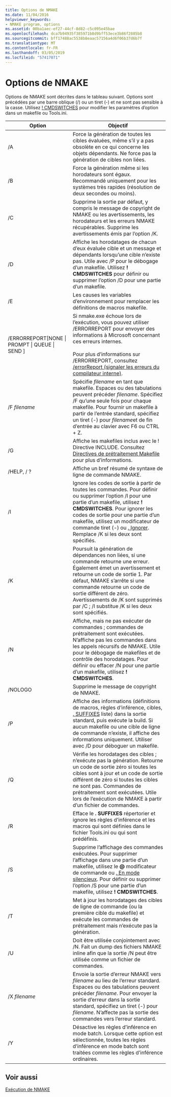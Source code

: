```yaml
---
title: Options de NMAKE
ms.date: 11/04/2016
helpviewer_keywords:
- NMAKE program, options
ms.assetid: 00ba1aec-ef27-44cf-8d82-c5c095e45bae
ms.openlocfilehash: dca7b94935f385971b8d9bff53ece3b86f2885b8
ms.sourcegitcommit: bff17488ac5538b8eaac57156a4d6f06b37d6b7f
ms.translationtype: MT
ms.contentlocale: fr-FR
ms.lasthandoff: 03/05/2019
ms.locfileid: "57417071"
---
```

# <a name="nmake-options"></a>Options de NMAKE

Options de NMAKE sont décrites dans le tableau suivant. Options sont précédées par une barre oblique (/) ou un tiret (-) et ne sont pas sensible à la casse. Utilisez [! CMDSWITCHES](../build/makefile-preprocessing-directives.md) pour modifier les paramètres d’option dans un makefile ou Tools.ini.

|Option|Objectif|
|------------|-------------|
|/A|Force la génération de toutes les cibles évaluées, même s’il y a pas obsolète en ce qui concerne les objets dépendants. Ne force pas la génération de cibles non liées.|
|/B|Force la génération même si les horodateurs sont égaux. Recommandé uniquement pour les systèmes très rapides (résolution de deux secondes ou moins).|
|/C|Supprime la sortie par défaut, y compris le message de copyright de NMAKE ou les avertissements, les horodateurs et les erreurs NMAKE récupérables. Supprime les avertissements émis par l’option /K.|
|/D|Affiche les horodatages de chacun d’eux évaluée cible et un message et dépendants lorsqu’une cible n’existe pas. Utile avec /P pour le débogage d’un makefile. Utilisez **! CMDSWITCHES** pour définir ou supprimer l’option /D pour une partie d’un makefile.|
|/E|Les causes les variables d’environnement pour remplacer les définitions de macros makefile.|
|/ERRORREPORT[NONE &#124; PROMPT &#124; QUEUE &#124; SEND ]|Si nmake.exe échoue lors de l’exécution, vous pouvez utiliser /ERRORREPORT pour envoyer des informations à Microsoft concernant ces erreurs internes.<br /><br /> Pour plus d’informations sur /ERRORREPORT, consultez [/errorReport (signaler les erreurs du compilateur interne)](../build/reference/errorreport-report-internal-compiler-errors.md).|
|/F *filename*|Spécifie *filename* en tant que makefile. Espaces ou des tabulations peuvent précéder *filename*. Spécifiez /F qu’une seule fois pour chaque makefile. Pour fournir un makefile à partir de l’entrée standard, spécifiez un tiret (-) pour *filename*et de fin d’entrée au clavier avec F6 ou CTRL + Z.|
|/G|Affiche les makefiles inclus avec le ! Directive INCLUDE.  Consultez [Directives de prétraitement Makefile](../build/makefile-preprocessing-directives.md) pour plus d’informations.|
|/HELP, / ?|Affiche un bref résumé de syntaxe de ligne de commande NMAKE.|
|/I|Ignore les codes de sortie à partir de toutes les commandes. Pour définir ou supprimer l’option /I pour une partie d’un makefile, utilisez **! CMDSWITCHES**. Pour ignorer les codes de sortie pour une partie d’un makefile, utilisez un modificateur de commande tiret (-) ou [. Ignorer](../build/dot-directives.md). Remplace /K si les deux sont spécifiés.|
|/K|Poursuit la génération de dépendances non liées, si une commande retourne une erreur. Également émet un avertissement et retourne un code de sortie 1. Par défaut, NMAKE s’arrête si une commande retourne un code de sortie différent de zéro. Avertissements de /K sont supprimés par /C ; /I substitue /K si les deux sont spécifiés.|
|/N|Affiche, mais ne pas exécuter de commandes ; commandes de prétraitement sont exécutées. N’affiche pas les commandes dans les appels récursifs de NMAKE. Utile pour le débogage de makefiles et de contrôle des horodatages. Pour définir ou effacer /N pour une partie d’un makefile, utilisez **! CMDSWITCHES**.|
|/NOLOGO|Supprime le message de copyright de NMAKE.|
|/P|Affiche des informations (définitions de macros, règles d’inférence, cibles, [. SUFFIXES](../build/dot-directives.md) liste) dans la sortie standard, puis exécute la build. Si aucun makefile ou une cible de ligne de commande n’existe, il affiche des informations uniquement. Utiliser avec /D pour déboguer un makefile.|
|/Q|Vérifie les horodatages des cibles ; n’exécute pas la génération. Retourne un code de sortie zéro si toutes les cibles sont à jour et un code de sortie différent de zéro si toutes les cibles ne sont pas. Commandes de prétraitement sont exécutées. Utile lors de l’exécution de NMAKE à partir d’un fichier de commandes.|
|/R|Efface le **. SUFFIXES** répertorier et ignore les règles d’inférence et les macros qui sont définies dans le fichier Tools.ini ou qui sont prédéfinis.|
|/S|Supprime l’affichage des commandes exécutées. Pour supprimer l’affichage dans une partie d’un makefile, utilisez le **\@** modificateur de commande ou [. En mode silencieux](../build/dot-directives.md). Pour définir ou supprimer l’option /S pour une partie d’un makefile, utilisez **! CMDSWITCHES**.|
|/T|Met à jour les horodatages des cibles de ligne de commande (ou la première cible du makefile) et exécute les commandes de prétraitement mais n’exécute pas la génération.|
|/U|Doit être utilisée conjointement avec /N. Fait un dump des fichiers NMAKE inline afin que la sortie /N peut être utilisée comme un fichier de commandes.|
|/X *filename*|Envoie la sortie d’erreur NMAKE vers *filename* au lieu de l’erreur standard. Espaces ou des tabulations peuvent précéder *filename*. Pour envoyer la sortie d’erreur dans la sortie standard, spécifiez un tiret (-) pour *filename*. N’affecte pas la sortie des commandes vers l’erreur standard.|
|/Y|Désactive les règles d’inférence en mode batch. Lorsque cette option est sélectionnée, toutes les règles d’inférence en mode batch sont traitées comme les règles d’inférence ordinaires.|

## <a name="see-also"></a>Voir aussi

[Exécution de NMAKE](../build/running-nmake.md)
